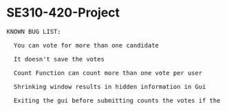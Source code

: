 # SE310-420-Project
<pre>
KNOWN BUG LIST:<br />
  You can vote for more than one candidate<br />
  It doesn't save the votes<br />
  Count Function can count more than one vote per user<br />
  Shrinking window results in hidden information in Gui<br />
  Exiting the gui before submitting counts the votes if the boxes were checked<br />
</pre>
